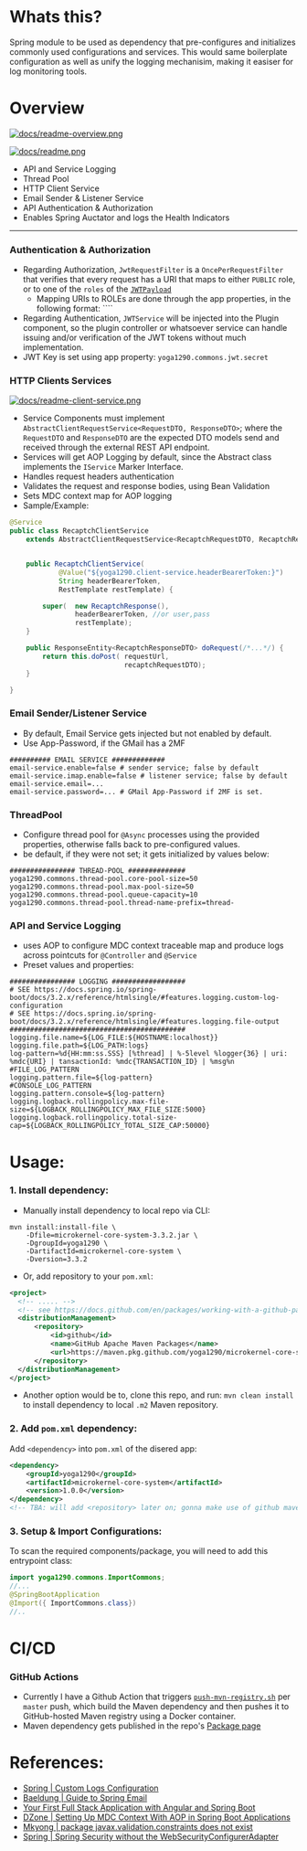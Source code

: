 # Whats this?

Spring module to be used as dependency that pre-configures and initializes commonly used configurations and services.
This would same boilerplate configuration as well as unify the logging mechanisim, making it easiser for log monitoring tools. 


# Overview

[![docs/readme-overview.png](docs/readme-overview.png)](docs/readme-overview.puml)

[![docs/readme.png](docs/readme.png)](docs/readme.puml)


+ API and Service Logging
+ Thread Pool
+ HTTP Client Service
+ Email Sender & Listener Service
+ API Authentication & Authorization
+ Enables Spring Auctator and logs the Health Indicators

---

### Authentication & Authorization

+ Regarding Authorization, `JwtRequestFilter` is a `OncePerRequestFilter` that verifies that every request has a URI that maps to either `PUBLIC` role, or to one of the `roles` of the [`JWTPayload`](src/main/java/models/JwtPayload)
   + Mapping URIs to ROLEs are done through the app properties, in the following format: ```` 
+ Regarding Authentication, `JWTService` will be injected into the Plugin component, so the plugin controller or whatsoever service can handle issuing and/or verification of the JWT tokens without much implementation.
+ JWT Key is set using app property: `yoga1290.commons.jwt.secret`

### HTTP Clients Services

[![docs/readme-client-service.png](docs/readme-client-service.png)](docs/readme-client-service.puml)

+ Service Components must implement `AbstractClientRequestService<RequestDTO, ResponseDTO>`; where the `RequestDTO` and `ResponseDTO` are the expected DTO models send and received through the external REST API endpoint.
+ Services will get AOP Logging by default, since the Abstract class implements the `IService` Marker Interface.
+ Handles request headers authentication
+ Validates the request and response bodies, using Bean Validation
+ Sets MDC context map for AOP logging
+ Sample/Example:

```java
@Service
public class RecaptchClientService 
    extends AbstractClientRequestService<RecaptchRequestDTO, RecaptchResponseDTO> {


    public RecaptchClientService(
            @Value("${yoga1290.client-service.headerBearerToken:}")
            String headerBearerToken,
            RestTemplate restTemplate) {

        super(  new RecaptchResponse(),
                headerBearerToken, //or user,pass
                restTemplate);
    }

    public ResponseEntity<RecaptchResponseDTO> doRequest(/*...*/) {
        return this.doPost( requestUrl,
                            recaptchRequestDTO);
    }

}

```


### Email Sender/Listener Service

+ By default, Email Service gets injected but not enabled by default.
+ Use App-Password, if the GMail has a 2MF

```properties
########## EMAIL SERVICE #############
email-service.enable=false # sender service; false by default
email-service.imap.enable=false # listener service; false by default
email-service.email=...
email-service.password=... # GMail App-Password if 2MF is set.
```

### ThreadPool

+ Configure thread pool for `@Async` processes using the provided properties, otherwise falls back to pre-configured values.
+ be default, if they were not set; it gets initialized by values below:

```properties
################ THREAD-POOL ##############
yoga1290.commons.thread-pool.core-pool-size=50
yoga1290.commons.thread-pool.max-pool-size=50
yoga1290.commons.thread-pool.queue-capacity=10
yoga1290.commons.thread-pool.thread-name-prefix=thread-
```

### API and Service Logging

+ uses AOP to configure MDC context traceable map and produce logs across pointcuts for `@Controller` and `@Service`
+ Preset values and properties:
```properties
################ LOGGING ##################
# SEE https://docs.spring.io/spring-boot/docs/3.2.x/reference/htmlsingle/#features.logging.custom-log-configuration
# SEE https://docs.spring.io/spring-boot/docs/3.2.x/reference/htmlsingle/#features.logging.file-output
###########################################
logging.file.name=${LOG_FILE:${HOSTNAME:localhost}}
logging.file.path=${LOG_PATH:logs}
log-pattern=%d{HH:mm:ss.SSS} [%thread] | %-5level %logger{36} | uri: %mdc{URI} | tansactionId: %mdc{TRANSACTION_ID} | %msg%n
#FILE_LOG_PATTERN
logging.pattern.file=${log-pattern}
#CONSOLE_LOG_PATTERN
logging.pattern.console=${log-pattern}
logging.logback.rollingpolicy.max-file-size=${LOGBACK_ROLLINGPOLICY_MAX_FILE_SIZE:5000}
logging.logback.rollingpolicy.total-size-cap=${LOGBACK_ROLLINGPOLICY_TOTAL_SIZE_CAP:50000}
```


# Usage:

### 1. Install dependency:

+ Manually install dependency to local repo via CLI:
```shell
mvn install:install-file \
    -Dfile=microkernel-core-system-3.3.2.jar \
    -DgroupId=yoga1290 \
    -DartifactId=microkernel-core-system \
    -Dversion=3.3.2
```

+ Or, add repository to your `pom.xml`:
```xml
<project>
  <!-- ..... -->
  <!-- see https://docs.github.com/en/packages/working-with-a-github-packages-registry/working-with-the-apache-maven-registry#publishing-a-package -->
  <distributionManagement>
      <repository>
          <id>github</id>
          <name>GitHub Apache Maven Packages</name>
          <url>https://maven.pkg.github.com/yoga1290/microkernel-core-system</url>
      </repository>
  </distributionManagement>
</project>
```

+ Another option would be to, clone this repo, and run: `mvn clean install` to install dependency to local `.m2` Maven repository.

### 2. Add `pom.xml` dependency:

Add `<dependency>` into `pom.xml` of the disered app:
```xml
<dependency>
    <groupId>yoga1290</groupId>
    <artifactId>microkernel-core-system</artifactId>
    <version>1.0.0</version>
</dependency>
<!-- TBA: will add <repository> later on; gonna make use of github maven registry & github actions -->
```

### 3. Setup & Import Configurations:

To scan the required components/package, you will need to add this entrypoint class:
```java
import yoga1290.commons.ImportCommons;
//...
@SpringBootApplication
@Import({ ImportCommons.class})
//..
```

# CI/CD

### GitHub Actions
+ Currently I have a Github Action that triggers [`push-mvn-registry.sh`](ci/push-mvn-registry/push-mvn-registry.sh) per `master` push, which build the Maven dependency and then pushes it to GitHub-hosted Maven registry using a Docker container.
+ Maven dependency gets published in the repo's [Package page](https://github.com/yoga1290?tab=packages&repo_name=microkernel-core-system)

# References:

+ [Spring | Custom Logs Configuration](https://docs.spring.io/spring-boot/docs/3.2.x/reference/htmlsingle/#features.logging.custom-log-configuration)
+ [Baeldung | Guide to Spring Email](https://www.baeldung.com/spring-email)
+ [Your First Full Stack Application with Angular and Spring Boot](https://github.com/in28minutes/full-stack-with-angular-and-spring-boot#core-jwt-components---spring-boot-3)
+ [DZone | Setting Up MDC Context With AOP in Spring Boot Applications](https://dzone.com/articles/setting-up-mdc-context-with-aop-in-spring-boot-app)
+ [Mkyong | package javax.validation.constraints does not exist](https://mkyong.com/spring-boot/package-javax-validation-constraints-does-not-exist/)
+ [Spring | Spring Security without the WebSecurityConfigurerAdapter](https://spring.io/blog/2022/02/21/spring-security-without-the-websecurityconfigureradapter)